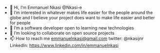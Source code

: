 - 👋 Hi, I’m Emmanuel Nkasi @Nkasi-e
- 👀 I’m interested in whatever makes life easier for the people around the globe and I believe your project does want to make life easier and better for people
- 🌱 I’m a software developer open to learning new technologies
- 💞️ I’m looking to collaborate on open source projects 
- 📫 How to reach me emmanuelnkasi@gmail.com twitter: @nkasijnr LinkedIn: https://www.linkedin.com/in/emmanuelnkasi

<!---
Nkasi-e/Nkasi-e is a ✨ special ✨ repository because its `README.md` (this file) appears on your GitHub profile.
You can click the Preview link to take a look at your changes.
--->
